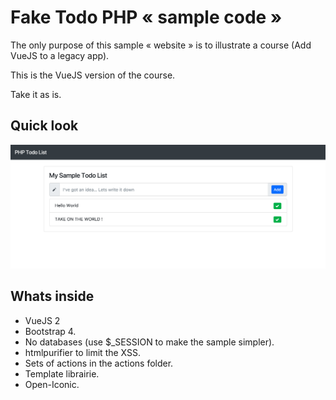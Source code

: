 # Fake Todo PHP « sample code »

The only purpose of this sample « website » is to illustrate a course (Add VueJS to a legacy app).

This is the VueJS version of the course.

Take it as is.

## Quick look

![sample](./sample.png)

## Whats inside

- VueJS 2
- Bootstrap 4.
- No databases (use $_SESSION to make the sample simpler).
- htmlpurifier to limit the XSS.
- Sets of actions in the actions folder.
- Template librairie.
- Open-Iconic.
